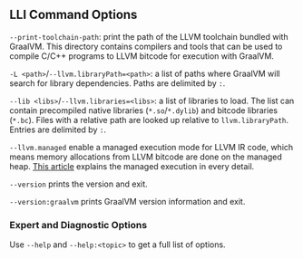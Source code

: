 ## LLI Command Options

`--print-toolchain-path`: print the path of the LLVM toolchain bundled with
GraalVM. This directory contains compilers and tools that can be used to
compile C/C++ programs to LLVM bitcode for execution with GraalVM.

`-L <path>`/`--llvm.libraryPath=<path>`: a list of paths where GraalVM will
search for library dependencies. Paths are delimited by `:`.

`--lib <libs>`/`--llvm.libraries=<libs>`: a list of libraries to load. The list
can contain precompiled native libraries (`*.so`/`*.dylib`) and bitcode
libraries (`*.bc`). Files with a relative path are looked up relative to
`llvm.libraryPath`. Entries are delimited by `:`.

`--llvm.managed` enable a managed execution mode for LLVM IR code, which means memory allocations from LLVM bitcode are done on the managed heap. [This article](https://medium.com/graalvm/safe-and-sandboxed-execution-of-native-code-f6096b35c360) explains the managed execution in every detail.

`--version` prints the version and exit.

`--version:graalvm` prints GraalVM version information and exit.

### Expert and Diagnostic Options

Use `--help` and `--help:<topic>` to get a full list of options.
